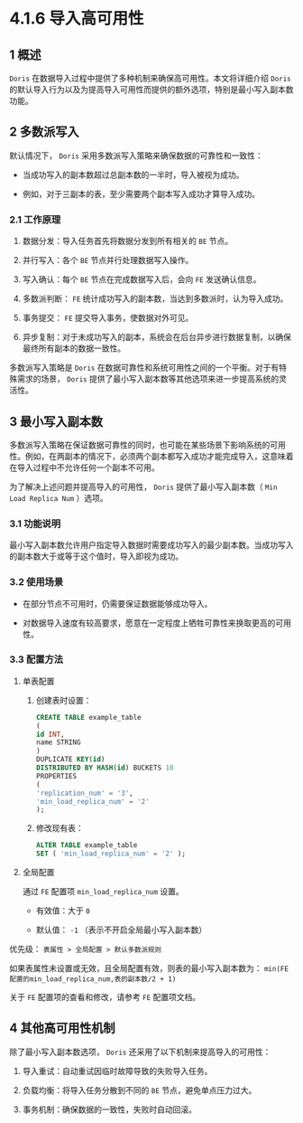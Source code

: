 # 4.1.6 导入高可用性

## 1 概述

`Doris` 在数据导入过程中提供了多种机制来确保高可用性。本文将详细介绍 `Doris` 的默认导入行为以及为提高导入可用性而提供的额外选项，特别是最小写入副本数功能。

## 2 多数派写入

默认情况下， `Doris` 采用多数派写入策略来确保数据的可靠性和一致性：

* 当成功写入的副本数超过总副本数的一半时，导入被视为成功。

* 例如，对于三副本的表，至少需要两个副本写入成功才算导入成功。

### 2.1 工作原理

1. 数据分发：导入任务首先将数据分发到所有相关的 `BE` 节点。

2. 并行写入：各个 `BE` 节点并行处理数据写入操作。

3. 写入确认：每个 `BE` 节点在完成数据写入后，会向 `FE` 发送确认信息。

4. 多数派判断： `FE` 统计成功写入的副本数，当达到多数派时，认为导入成功。

5. 事务提交： `FE` 提交导入事务，使数据对外可见。

6. 异步复制：对于未成功写入的副本，系统会在后台异步进行数据复制，以确保最终所有副本的数据一致性。

多数派写入策略是 `Doris` 在数据可靠性和系统可用性之间的一个平衡。对于有特殊需求的场景， `Doris` 提供了最小写入副本数等其他选项来进一步提高系统的灵活性。

## 3 最小写入副本数

多数派写入策略在保证数据可靠性的同时，也可能在某些场景下影响系统的可用性。例如，在两副本的情况下，必须两个副本都写入成功才能完成导入，这意味着在导入过程中不允许任何一个副本不可用。

为了解决上述问题并提高导入的可用性， `Doris` 提供了最小写入副本数（ `Min Load Replica Num` ）选项。

### 3.1 功能说明

最小写入副本数允许用户指定导入数据时需要成功写入的最少副本数。当成功写入的副本数大于或等于这个值时，导入即视为成功。

### 3.2 使用场景

* 在部分节点不可用时，仍需要保证数据能够成功导入。

* 对数据导入速度有较高要求，愿意在一定程度上牺牲可靠性来换取更高的可用性。

### 3.3 配置方法

1. 单表配置

    1. 创建表时设置：

        ```sql
        CREATE TABLE example_table
        (
        id INT,
        name STRING
        )
        DUPLICATE KEY(id)
        DISTRIBUTED BY HASH(id) BUCKETS 10
        PROPERTIES
        (
        'replication_num' = '3',
        'min_load_replica_num' = '2'
        );
        ```

    2. 修改现有表：

        ```sql
        ALTER TABLE example_table
        SET ( 'min_load_replica_num' = '2' );
        ```

2. 全局配置

    通过 `FE` 配置项 `min_load_replica_num` 设置。

    * 有效值：大于 `0`

    * 默认值： `-1` （表示不开启全局最小写入副本数）

优先级： `表属性 > 全局配置 > 默认多数派规则`

如果表属性未设置或无效，且全局配置有效，则表的最小写入副本数为： `min(FE配置的min_load_replica_num,表的副本数/2 + 1)`

关于 `FE` 配置项的查看和修改，请参考 `FE` 配置项文档。

## 4 其他高可用性机制

除了最小写入副本数选项， `Doris` 还采用了以下机制来提高导入的可用性：

1. 导入重试：自动重试因临时故障导致的失败导入任务。

2. 负载均衡：将导入任务分散到不同的 `BE` 节点，避免单点压力过大。

3. 事务机制：确保数据的一致性，失败时自动回滚。
